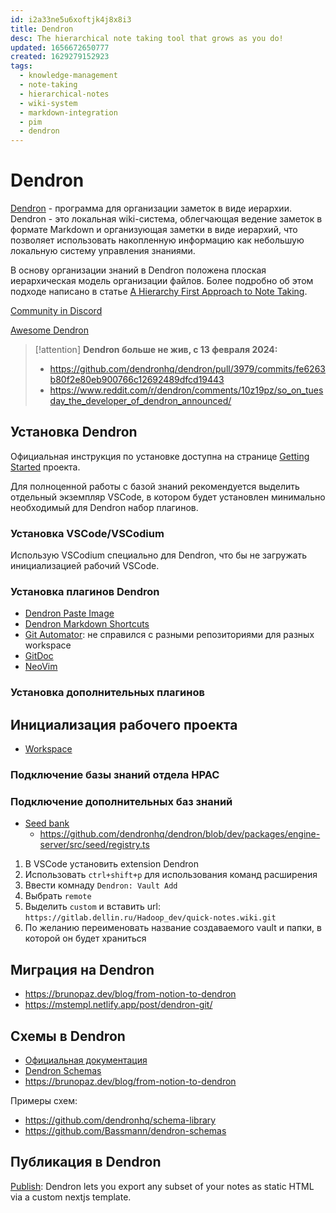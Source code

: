 ```yaml
---
id: i2a33ne5u6xoftjk4j8x8i3
title: Dendron
desc: The hierarchical note taking tool that grows as you do!
updated: 1656672650777
created: 1629279152923
tags:
  - knowledge-management
  - note-taking
  - hierarchical-notes
  - wiki-system
  - markdown-integration
  - pim
  - dendron
---
```

# Dendron

[Dendron](https://wiki.dendron.so/) - программа для организации заметок в виде иерархии. Dendron - это локальная wiki-система, облегчающая ведение заметок в формате Markdown и организующая заметки в виде иерархий, что позволяет использовать накопленную информацию как небольшую локальную систему управления знаниями.

В основу организации знаний в Dendron положена плоская иерархическая модель организации файлов. Более подробно об этом подходе написано в статье [A Hierarchy First Approach to Note Taking](https://www.kevinslin.com/notes/3dd58f62-fee5-4f93-b9f1-b0f0f59a9b64.html).

[Community in Discord](https://discord.com/invite/xrKTUStHNZ)

[Awesome Dendron](https://github.com/dendronhq/awesome-dendron/)

> [!attention] **Dendron больше не жив, с 13 февраля 2024:**
>
> * https://github.com/dendronhq/dendron/pull/3979/commits/fe6263b80f2e80eb900766c12692489dfcd19443
> *  https://www.reddit.com/r/dendron/comments/10z19pz/so_on_tuesday_the_developer_of_dendron_announced/

## Установка Dendron

Официальная инструкция по установке доступна на странице [Getting Started](https://wiki.dendron.so/notes/678c77d9-ef2c-4537-97b5-64556d6337f1.html) проекта.

Для полноценной работы с базой знаний рекомендуется выделить отдельный экземпляр VSCode, в котором будет установлен минимально необходимый для Dendron набор плагинов.

### Установка VSCode/VSCodium

Использую VSCodium специально для Dendron, что бы не загружать инициализацией рабочий VSCode.
### Установка плагинов Dendron

* [Dendron Paste Image](https://marketplace.visualstudio.com/items?itemName=dendron.dendron-paste-image)
* [Dendron Markdown Shortcuts](https://marketplace.visualstudio.com/items?itemName=dendron.dendron-markdown-shortcuts)
* [Git Automator](https://marketplace.visualstudio.com/items?itemName=ivangabriele.vscode-git-add-and-commit): не справился с разными репозиториями для разных workspace
* [GitDoc](https://marketplace.visualstudio.com/items?itemName=vsls-contrib.gitdoc)
* [NeoVim](https://marketplace.visualstudio.com/items?itemName=asvetliakov.vscode-neovim)

### Установка дополнительных плагинов

## Инициализация рабочего проекта

* [Workspace](https://wiki.dendron.so/notes/c4cf5519-f7c2-4a23-b93b-1c9a02880f6b.html)

### Подключение базы знаний отдела НРАС

### Подключение дополнительных баз знаний

* [Seed bank](https://wiki.dendron.so/notes/6ff8cbb6-e4b8-449b-a967-277b76e4ecef.html)
    * https://github.com/dendronhq/dendron/blob/dev/packages/engine-server/src/seed/registry.ts

1. В VSCode установить extension Dendron
2. Использовать `ctrl+shift+p` для использования команд расширения
3. Ввести комнаду `Dendron: Vault Add`
4. Выбрать `remote`
5. Выделить `custom` и вставить url: `https://gitlab.dellin.ru/Hadoop_dev/quick-notes.wiki.git`
6. По желанию переименовать название создаваемого vault и папки, в которой он будет храниться

## Миграция на Dendron

* https://brunopaz.dev/blog/from-notion-to-dendron
* https://mstempl.netlify.app/post/dendron-git/

## Схемы в Dendron

* [Официальная документация](https://wiki.dendron.so/notes/c5e5adde-5459-409b-b34d-a0d75cbb1052.html)
* [Dendron Schemas](https://mstempl.netlify.app/post/dendron-schemas/)
* https://brunopaz.dev/blog/from-notion-to-dendron

Примеры схем:
* https://github.com/dendronhq/schema-library
* https://github.com/Bassmann/dendron-schemas

## Публикация в Dendron

[Publish](https://wiki.dendron.so/notes/4ushYTDoX0TYQ1FDtGQSg/#getting-started): Dendron lets you export any subset of your notes as static HTML via a custom nextjs template.


